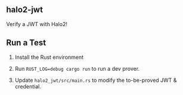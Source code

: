 ## halo2-jwt

Verify a JWT with Halo2!

## Run a Test 

1. Install the Rust environment 

2. Run `RUST_LOG=debug cargo run` to run a dev prover. 

3. Update `halo2_jwt/src/main.rs` to modify the to-be-proved JWT & credential. 